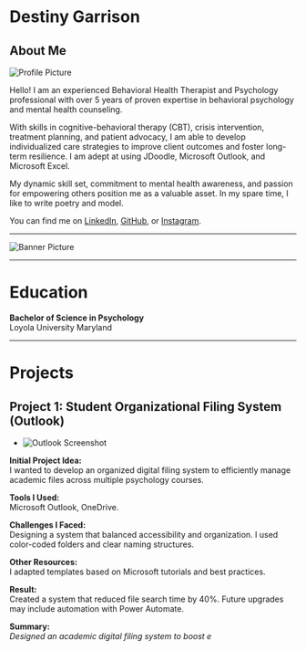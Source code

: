 # Destiny Garrison

## About Me

![Profile Picture](headshot.jpg)

Hello! I am an experienced Behavioral Health Therapist and Psychology professional with over 5 years of proven expertise in behavioral psychology and mental health counseling.

With skills in cognitive-behavioral therapy (CBT), crisis intervention, treatment planning, and patient advocacy, I am able to develop individualized care strategies to improve client outcomes and foster long-term resilience. I am adept at using JDoodle, Microsoft Outlook, and Microsoft Excel.

My dynamic skill set, commitment to mental health awareness, and passion for empowering others position me as a valuable asset. In my spare time, I like to write poetry and model.

You can find me on [LinkedIn](https://www.linkedin.com/in/destiny-garrison-ba37782b6?utm_source=share&utm_campaign=share_via&utm_content=profile&utm_medium=ios_app), [GitHub](https://github.com/destinygarrison), or [Instagram](https://instagram.com/yourhandle).

---

![Banner Picture](group-banner.jpg)


---

# Education

**Bachelor of Science in Psychology**  
Loyola University Maryland

---

# Projects

## Project 1: Student Organizational Filing System (Outlook)

- ![Outlook Screenshot](outlook-project.jpg)

**Initial Project Idea:**  
I wanted to develop an organized digital filing system to efficiently manage academic files across multiple psychology courses.

**Tools I Used:**  
Microsoft Outlook, OneDrive.

**Challenges I Faced:**  
Designing a system that balanced accessibility and organization. I used color-coded folders and clear naming structures.

**Other Resources:**  
I adapted templates based on Microsoft tutorials and best practices.

**Result:**  
Created a system that reduced file search time by 40%. Future upgrades may include automation with Power Automate.

**Summary:**  
*Designed an academic digital filing system to boost e*
